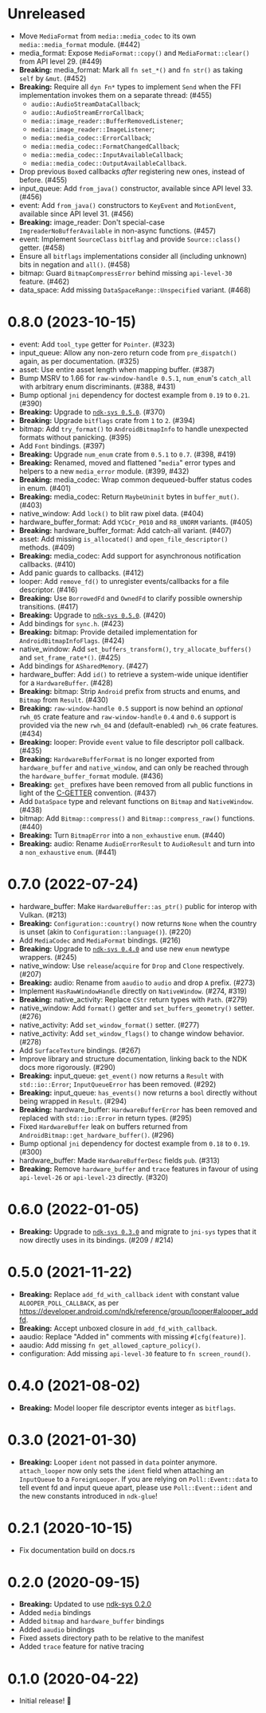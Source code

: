 # Unreleased

- Move `MediaFormat` from `media::media_codec` to its own `media::media_format` module. (#442)
- media_format: Expose `MediaFormat::copy()` and `MediaFormat::clear()` from API level 29. (#449)
- **Breaking:** media_format: Mark all `fn set_*()` and `fn str()` as taking `self` by `&mut`. (#452)
- **Breaking:** Require all `dyn Fn*` types to implement `Send` when the FFI implementation invokes them on a separate thread: (#455)
  - `audio::AudioStreamDataCallback`;
  - `audio::AudioStreamErrorCallback`;
  - `media::image_reader::BufferRemovedListener`;
  - `media::image_reader::ImageListener`;
  - `media::media_codec::ErrorCallback`;
  - `media::media_codec::FormatChangedCallback`;
  - `media::media_codec::InputAvailableCallback`;
  - `media::media_codec::OutputAvailableCallback`.
- Drop previous `Box`ed callbacks _after_ registering new ones, instead of before. (#455)
- input_queue: Add `from_java()` constructor, available since API level 33. (#456)
- event: Add `from_java()` constructors to `KeyEvent` and `MotionEvent`, available since API level 31. (#456)
- **Breaking:** image_reader: Don't special-case `ImgreaderNoBufferAvailable` in non-async functions. (#457)
- event: Implement `SourceClass` `bitflag` and provide `Source::class()` getter. (#458)
- Ensure all `bitflags` implementations consider all (including unknown) bits in negation and `all()`. (#458)
- bitmap: Guard `BitmapCompressError` behind missing `api-level-30` feature. (#462)
- data_space: Add missing `DataSpaceRange::Unspecified` variant. (#468)

# 0.8.0 (2023-10-15)

- event: Add `tool_type` getter for `Pointer`. (#323)
- input_queue: Allow any non-zero return code from `pre_dispatch()` again, as per documentation. (#325)
- asset: Use entire asset length when mapping buffer. (#387)
- Bump MSRV to 1.66 for `raw-window-handle 0.5.1`, `num_enum`'s `catch_all` with arbitrary enum discriminants. (#388, #431)
- Bump optional `jni` dependency for doctest example from `0.19` to `0.21`. (#390)
- **Breaking:** Upgrade to [`ndk-sys 0.5.0`](../ndk-sys/CHANGELOG.md#050-2023-10-15). (#370)
- **Breaking:** Upgrade `bitflags` crate from `1` to `2`. (#394)
- bitmap: Add `try_format()` to `AndroidBitmapInfo` to handle unexpected formats without panicking. (#395)
- Add `Font` bindings. (#397)
- **Breaking:** Upgrade `num_enum` crate from `0.5.1` to `0.7`. (#398, #419)
- **Breaking:** Renamed, moved and flattened "`media`" error types and helpers to a new `media_error` module. (#399, #432)
- **Breaking:** media_codec: Wrap common dequeued-buffer status codes in enum. (#401)
- **Breaking:** media_codec: Return `MaybeUninit` bytes in `buffer_mut()`. (#403)
- native_window: Add `lock()` to blit raw pixel data. (#404)
- hardware_buffer_format: Add `YCbCr_P010` and `R8_UNORM` variants. (#405)
- **Breaking:** hardware_buffer_format: Add catch-all variant. (#407)
- asset: Add missing `is_allocated()` and `open_file_descriptor()` methods. (#409)
- **Breaking:** media_codec: Add support for asynchronous notification callbacks. (#410)
- Add panic guards to callbacks. (#412)
- looper: Add `remove_fd()` to unregister events/callbacks for a file descriptor. (#416)
- **Breaking:** Use `BorrowedFd` and `OwnedFd` to clarify possible ownership transitions. (#417)
- **Breaking:** Upgrade to [`ndk-sys 0.5.0`](../ndk-sys/CHANGELOG.md#050-2023-10-15). (#420)
- Add bindings for `sync.h`. (#423)
- **Breaking:** bitmap: Provide detailed implementation for `AndroidBitmapInfoFlags`. (#424)
- native_window: Add `set_buffers_transform()`, `try_allocate_buffers()` and `set_frame_rate*()`. (#425)
- Add bindings for `ASharedMemory`. (#427)
- hardware_buffer: Add `id()` to retrieve a system-wide unique identifier for a `HardwareBuffer`. (#428)
- **Breaking:** bitmap: Strip `Android` prefix from structs and enums, and `Bitmap` from `Result`. (#430)
- **Breaking:** `raw-window-handle 0.5` support is now behind an _optional_ `rwh_05` crate feature and `raw-window-handle` `0.4` and `0.6` support is provided via the new `rwh_04` and (default-enabled) `rwh_06` crate features. (#434)
- **Breaking:** looper: Provide `event` value to file descriptor poll callback. (#435)
- **Breaking:** `HardwareBufferFormat` is no longer exported from `hardware_buffer` and `native_window`, and can only be reached through the `hardware_buffer_format` module. (#436)
- **Breaking:** `get_` prefixes have been removed from all public functions in light of the [C-GETTER](https://rust-lang.github.io/api-guidelines/naming.html#getter-names-follow-rust-convention-c-getter) convention. (#437)
- Add `DataSpace` type and relevant functions on `Bitmap` and `NativeWindow`. (#438)
- bitmap: Add `Bitmap::compress()` and `Bitmap::compress_raw()` functions. (#440)
- **Breaking:** Turn `BitmapError` into a `non_exhaustive` `enum`. (#440)
- **Breaking:** audio: Rename `AudioErrorResult` to `AudioResult` and turn into a `non_exhaustive` `enum`. (#441)

# 0.7.0 (2022-07-24)

- hardware_buffer: Make `HardwareBuffer::as_ptr()` public for interop with Vulkan. (#213)
- **Breaking:** `Configuration::country()` now returns `None` when the country is unset (akin to `Configuration::language()`). (#220)
- Add `MediaCodec` and `MediaFormat` bindings. (#216)
- **Breaking:** Upgrade to [`ndk-sys 0.4.0`](../ndk-sys/CHANGELOG.md#040-2022-07-24) and use new `enum` newtype wrappers. (#245)
- native_window: Use `release`/`acquire` for `Drop` and `Clone` respectively. (#207)
- **Breaking:** audio: Rename from `aaudio` to `audio` and drop `A` prefix. (#273)
- Implement `HasRawWindowHandle` directly on `NativeWindow`. (#274, #319)
- **Breaking:** native_activity: Replace `CStr` return types with `Path`. (#279)
- native_window: Add `format()` getter and `set_buffers_geometry()` setter. (#276)
- native_activity: Add `set_window_format()` setter. (#277)
- native_activity: Add `set_window_flags()` to change window behavior. (#278)
- Add `SurfaceTexture` bindings. (#267)
- Improve library and structure documentation, linking back to the NDK docs more rigorously. (#290)
- **Breaking:** input_queue: `get_event()` now returns a `Result` with `std::io::Error`; `InputQueueError` has been removed. (#292)
- **Breaking:** input_queue: `has_events()` now returns a `bool` directly without being wrapped in `Result`. (#294)
- **Breaking:** hardware_buffer: `HardwareBufferError` has been removed and replaced with `std::io::Error` in return types. (#295)
- Fixed `HardwareBuffer` leak on buffers returned from `AndroidBitmap::get_hardware_buffer()`. (#296)
- Bump optional `jni` dependency for doctest example from `0.18` to `0.19`. (#300)
- hardware_buffer: Made `HardwareBufferDesc` fields `pub`. (#313)
- **Breaking:** Remove `hardware_buffer` and `trace` features in favour of using `api-level-26` or `api-level-23` directly. (#320)

# 0.6.0 (2022-01-05)

- **Breaking:** Upgrade to [`ndk-sys 0.3.0`](../ndk-sys/CHANGELOG.md#030-2022-01-05) and migrate to `jni-sys` types that it now directly uses in its bindings. (#209 / #214)

# 0.5.0 (2021-11-22)

- **Breaking:** Replace `add_fd_with_callback` `ident` with constant value `ALOOPER_POLL_CALLBACK`,
  as per <https://developer.android.com/ndk/reference/group/looper#alooper_addfd>.
- **Breaking:** Accept unboxed closure in `add_fd_with_callback`.
- aaudio: Replace "Added in" comments with missing `#[cfg(feature)]`.
- aaudio: Add missing `fn get_allowed_capture_policy()`.
- configuration: Add missing `api-level-30` feature to `fn screen_round()`.

# 0.4.0 (2021-08-02)

- **Breaking:** Model looper file descriptor events integer as `bitflags`.

# 0.3.0 (2021-01-30)

- **Breaking:** Looper `ident` not passed in `data` pointer anymore.
  `attach_looper` now only sets the `ident` field when attaching an
  `InputQueue` to a `ForeignLooper`.
  If you are relying on `Poll::Event::data` to tell event fd and
  input queue apart, please use `Poll::Event::ident` and the new
  constants introduced in `ndk-glue`!

# 0.2.1 (2020-10-15)

- Fix documentation build on docs.rs

# 0.2.0 (2020-09-15)

- **Breaking:** Updated to use [ndk-sys 0.2.0](../ndk-sys/CHANGELOG.md#020-2020-09-15)
- Added `media` bindings
- Added `bitmap` and `hardware_buffer` bindings
- Added `aaudio` bindings
- Fixed assets directory path to be relative to the manifest
- Added `trace` feature for native tracing

# 0.1.0 (2020-04-22)

- Initial release! 🎉
